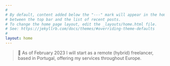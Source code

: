 ```yaml
---
#
# By default, content added below the "---" mark will appear in the home page
# between the top bar and the list of recent posts.
# To change the home page layout, edit the _layouts/home.html file.
# See: https://jekyllrb.com/docs/themes/#overriding-theme-defaults
#
layout: home
---
```


> 📢 As of February 2023 I will start as a remote (hybrid) freelancer, based in Portugal, offering my services throughout Europe.

<br>
